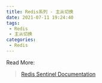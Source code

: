 ```yaml
---
title: Redis系列 - 主从切换
date: 2021-07-11 19:24:40
tags:
 - Redis
 - 主从切换
categories:
 - Redis
---
```


Read More:

> [Redis Sentinel Documentation](https://redis.io/topics/sentinel)